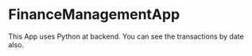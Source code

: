 # FinanceManagementApp

This App uses Python at backend. You can see the transactions by date also.
